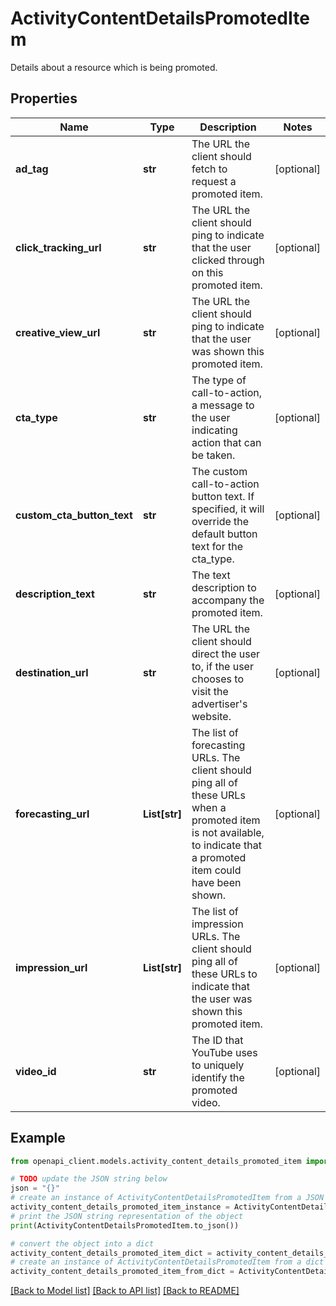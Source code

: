 # ActivityContentDetailsPromotedItem

Details about a resource which is being promoted.

## Properties

Name | Type | Description | Notes
------------ | ------------- | ------------- | -------------
**ad_tag** | **str** | The URL the client should fetch to request a promoted item. | [optional] 
**click_tracking_url** | **str** | The URL the client should ping to indicate that the user clicked through on this promoted item. | [optional] 
**creative_view_url** | **str** | The URL the client should ping to indicate that the user was shown this promoted item. | [optional] 
**cta_type** | **str** | The type of call-to-action, a message to the user indicating action that can be taken. | [optional] 
**custom_cta_button_text** | **str** | The custom call-to-action button text. If specified, it will override the default button text for the cta_type. | [optional] 
**description_text** | **str** | The text description to accompany the promoted item. | [optional] 
**destination_url** | **str** | The URL the client should direct the user to, if the user chooses to visit the advertiser&#39;s website. | [optional] 
**forecasting_url** | **List[str]** | The list of forecasting URLs. The client should ping all of these URLs when a promoted item is not available, to indicate that a promoted item could have been shown. | [optional] 
**impression_url** | **List[str]** | The list of impression URLs. The client should ping all of these URLs to indicate that the user was shown this promoted item. | [optional] 
**video_id** | **str** | The ID that YouTube uses to uniquely identify the promoted video. | [optional] 

## Example

```python
from openapi_client.models.activity_content_details_promoted_item import ActivityContentDetailsPromotedItem

# TODO update the JSON string below
json = "{}"
# create an instance of ActivityContentDetailsPromotedItem from a JSON string
activity_content_details_promoted_item_instance = ActivityContentDetailsPromotedItem.from_json(json)
# print the JSON string representation of the object
print(ActivityContentDetailsPromotedItem.to_json())

# convert the object into a dict
activity_content_details_promoted_item_dict = activity_content_details_promoted_item_instance.to_dict()
# create an instance of ActivityContentDetailsPromotedItem from a dict
activity_content_details_promoted_item_from_dict = ActivityContentDetailsPromotedItem.from_dict(activity_content_details_promoted_item_dict)
```
[[Back to Model list]](../README.md#documentation-for-models) [[Back to API list]](../README.md#documentation-for-api-endpoints) [[Back to README]](../README.md)


